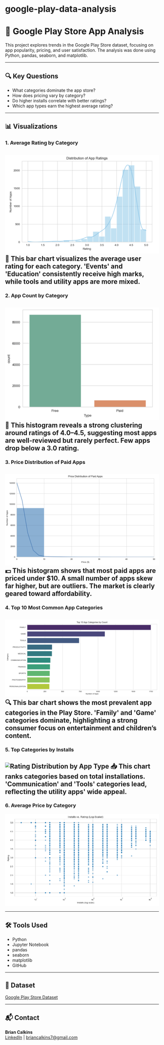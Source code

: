 # google-play-data-analysis

# 📱 Google Play Store App Analysis

This project explores trends in the Google Play Store dataset, focusing on app popularity, pricing, and user satisfaction. The analysis was done using Python, pandas, seaborn, and matplotlib.

---

## 🔍 Key Questions
- What categories dominate the app store?
- How does pricing vary by category?
- Do higher installs correlate with better ratings?
- Which app types earn the highest average rating?

---

## 📊 Visualizations

### 1. Average Rating by Category
![Rating Distribution](https://github.com/twistedargyle/google-play-data-analysis/blob/main/visuals/1_distribution_of_app_ratings.png?raw=true)
🧠 This bar chart visualizes the average user rating for each category. 'Events' and 'Education' consistently receive high marks, while tools and utility apps are more mixed.
---

### 2. App Count by Category
![App Count by Type (Free vs Paid)](https://github.com/twistedargyle/google-play-data-analysis/blob/main/visuals/2_app_count_by_type.png?raw=true)
🌟 This histogram reveals a strong clustering around ratings of 4.0–4.5, suggesting most apps are well-reviewed but rarely perfect. Few apps drop below a 3.0 rating.
---

### 3. Price Distribution of Paid Apps
![Price Distribution](https://github.com/twistedargyle/google-play-data-analysis/blob/main/visuals/3_price_distribution.png?raw=true)
💵 This histogram shows that most paid apps are priced under $10. A small number of apps skew far higher, but are outliers. The market is clearly geared toward affordability.
---

### 4. Top 10 Most Common App Categories
![Rating vs Installs](https://github.com/twistedargyle/google-play-data-analysis/blob/main/visuals/4_top_categories.png?raw=true)
🔍 This bar chart shows the most prevalent app categories in the Play Store. 'Family' and 'Game' categories dominate, highlighting a strong consumer focus on entertainment and children’s content.
---

### 5. Top Categories by Installs
![Rating Distribution by App Type](lhttps://github.com/twistedargyle/google-play-data-analysis/blob/main/visuals/5_distribution_of_free_vs_paid.png?raw=true)
📥 This chart ranks categories based on total installations. 'Communication' and 'Tools' categories lead, reflecting the utility apps' wide appeal.
---

### 6. Average Price by Category
![Correlation: Installs vs. Ratings](https://github.com/twistedargyle/google-play-data-analysis/blob/main/visuals/6_installs_vs_rating_log.png?raw=true)

---

## 🛠 Tools Used
- Python
- Jupyter Notebook
- pandas
- seaborn
- matplotlib
- GitHub

---

## 📂 Dataset
[Google Play Store Dataset](https://www.kaggle.com/datasets/lava18/google-play-store-apps)

---

## 📬 Contact
**Brian Calkins**  
[LinkedIn](https://www.linkedin.com/in/bcalkinsdatastylist/) | briancalkins7@gmail.com
